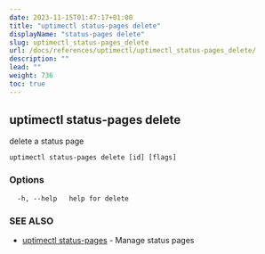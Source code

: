 ```yaml
---
date: 2023-11-15T01:47:17+01:00
title: "uptimectl status-pages delete"
displayName: "status-pages delete"
slug: uptimectl_status-pages_delete
url: /docs/references/uptimectl/uptimectl_status-pages_delete/
description: ""
lead: ""
weight: 736
toc: true
---
```

## uptimectl status-pages delete

delete a status page

```
uptimectl status-pages delete [id] [flags]
```

### Options

```
  -h, --help   help for delete
```

### SEE ALSO

* [uptimectl status-pages](/docs/references/uptimectl/uptimectl_status-pages/)	 - Manage status pages

